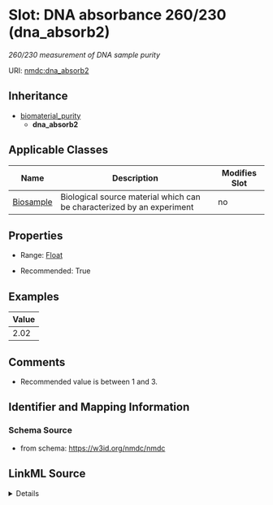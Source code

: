 # Slot: DNA absorbance 260/230 (dna_absorb2)


_260/230 measurement of DNA sample purity_



URI: [nmdc:dna_absorb2](https://w3id.org/nmdc/dna_absorb2)




## Inheritance

* [biomaterial_purity](biomaterial_purity.md)
    * **dna_absorb2**





## Applicable Classes

| Name | Description | Modifies Slot |
| --- | --- | --- |
[Biosample](Biosample.md) | Biological source material which can be characterized by an experiment |  no  |







## Properties

* Range: [Float](Float.md)

* Recommended: True






## Examples

| Value |
| --- |
| 2.02 |

## Comments

* Recommended value is between 1 and 3.

## Identifier and Mapping Information







### Schema Source


* from schema: https://w3id.org/nmdc/nmdc




## LinkML Source

<details>
```yaml
name: dna_absorb2
description: 260/230 measurement of DNA sample purity
title: DNA absorbance 260/230
comments:
- Recommended value is between 1 and 3.
examples:
- value: '2.02'
from_schema: https://w3id.org/nmdc/nmdc
rank: 8
is_a: biomaterial_purity
domain: ProcessedSample
alias: dna_absorb2
domain_of:
- Biosample
slot_group: JGI-Metagenomics
range: float
recommended: true

```
</details>